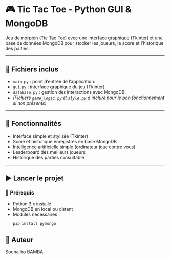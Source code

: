 # 🎮 Tic Tac Toe - Python GUI & MongoDB

Jeu de morpion (Tic Tac Toe) avec une interface graphique (Tkinter) et une base de données MongoDB pour stocker les joueurs, le score et l’historique des parties.

---

## 📁 Fichiers inclus

- `main.py` : point d’entrée de l’application.
- `gui.py` : interface graphique du jeu (Tkinter).
- `database.py` : gestion des interactions avec MongoDB.
- *(Fichiers `game_logic.py` et `style.py` à inclure pour le bon fonctionnement si non présents)*

---

## 🎯 Fonctionnalités

- Interface simple et stylisée (Tkinter)
- Score et historique enregistrés en base MongoDB
- Intelligence artificielle simple (ordinateur joue contre vous)
- Leaderboard des meilleurs joueurs
- Historique des parties consultable

---

## ▶️ Lancer le projet

### 🔧 Prérequis
- Python 3.x installé
- MongoDB en local ou distant
- Modules nécessaires :
  ```bash
  pip install pymongo

## 📝 Auteur

Souhaliho BAMBA.
